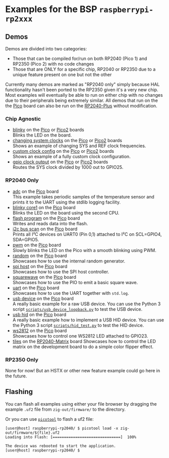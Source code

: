 # Examples for the BSP `raspberrypi-rp2xxx`

## Demos

Demos are divided into two categories:
- Those that can be compiled for/run on both RP2040 (Pico 1) and RP2350 (Pico 2) with no code changes
- Those that are ONLY for a specific chip, RP2040 or RP2350 due to a unique feature present on one but not the other

Currently many demos are marked as "RP2040 only" simply because HAL functionality hasn't been ported to the RP2350 given it's a very new chip. Most
examples will eventually be able to run on either chip with no changes due to their peripherals being extremely similar. All demos that run on the the [Pico](https://www.raspberrypi.com/products/raspberry-pi-pico/) board can also be run on the [RP2040-Plus](https://www.waveshare.com/rp2040-plus.htm) without modification.


### Chip Agnostic
- [blinky](src/blinky.zig) on the [Pico](https://www.raspberrypi.com/products/raspberry-pi-pico/) or [Pico2](https://www.raspberrypi.com/products/raspberry-pi-pico-2/) boards  
  Blinks the LED on the board.
- [changing system clocks](src/rp2040_only/changing_system_clocks.zig) on the [Pico](https://www.raspberrypi.com/products/raspberry-pi-pico/) or [Pico2](https://www.raspberrypi.com/products/raspberry-pi-pico-2/) boards  
  Shows an example of changing SYS and REF clock frequencies.
- [custom clock config](src/rp2040_only/custom_clock_config.zig) on the [Pico](https://www.raspberrypi.com/products/raspberry-pi-pico/) or [Pico2](https://www.raspberrypi.com/products/raspberry-pi-pico-2/) boards  
  Shows an example of a fully custom clock configuration.
- [gpio clock output](src/gpio_clock_output.zig) on the [Pico](https://www.raspberrypi.com/products/raspberry-pi-pico/) or [Pico2](https://www.raspberrypi.com/products/raspberry-pi-pico-2/) boards  
  Routes the SYS clock divided by 1000 out to GPIO25.

### RP2040 Only

- [adc](src/rp2040_only/adc.zig) on the [Pico](https://www.raspberrypi.com/products/raspberry-pi-pico/) board  
  This example takes periodic samples of the temperature sensor and prints it to the UART using the stdlib logging facility.
- [blinky core1](src/rp2040_only/blinky_core1.zig) on the [Pico](https://www.raspberrypi.com/products/raspberry-pi-pico/) board  
  Blinks the LED on the board using the second CPU.
- [flash program](src/rp2040_only/flash_program.zig) on the [Pico](https://www.raspberrypi.com/products/raspberry-pi-pico/) board  
  Writes and reads data into the flash.
- [i2c bus scan](src/rp2040_only/i2c_bus_scan.zig) on the [Pico](https://www.raspberrypi.com/products/raspberry-pi-pico/) board  
  Prints all I²C devices on UART0 (Pin 0,1) attached to I²C on SCL=GPIO4, SDA=GPIO5.
- [pwm](src/rp2040_only/pwm.zig) on the [Pico](https://www.raspberrypi.com/products/raspberry-pi-pico/) board  
  Slowly blinks the LED on the Pico with a smooth blinking using PWM.
- [random](src/rp2040_only/random.zig) on the [Pico](https://www.raspberrypi.com/products/raspberry-pi-pico/) board  
  Showcases how to use the internal random generator.
- [spi host](src/rp2040_only/spi_host.zig) on the [Pico](https://www.raspberrypi.com/products/raspberry-pi-pico/) board  
  Showcases how to use the SPI host controller.
- [squarewave](src/rp2040_only/squarewave.zig) on the [Pico](https://www.raspberrypi.com/products/raspberry-pi-pico/) board  
  Showcases how to use the PIO to emit a basic square wave.
- [uart](src/rp2040_only/uart.zig) on the [Pico](https://www.raspberrypi.com/products/raspberry-pi-pico/) board  
  Showcases how to use the UART together with `std.log`.
- [usb device](src/rp2040_only/usb_cdc.zig) on the [Pico](https://www.raspberrypi.com/products/raspberry-pi-pico/) board  
  A really basic example for a raw USB device. You can use the Python 3 script [`scripts/usb_device_loopback.py`](scripts/usb_device_loopback.py) to test the USB device.
- [usb hid](src/rp2040_only/usb_hid.zig) on the [Pico](https://www.raspberrypi.com/products/raspberry-pi-pico/) board  
  A really basic example how to implement a USB HID device. You can use the Python 3 script [`scripts/hid_test.py`](scripts/hid_test.py) to test the HID device.
- [ws2812](src/rp2040_only/ws2812.zig) on the [Pico](https://www.raspberrypi.com/products/raspberry-pi-pico/) board  
  Showcases how to control one WS2812 LED attached to GPIO23.
- [tiles](src/rp2040_only/tiles.zig) on the [RP2040-Matrix](https://www.waveshare.com/rp2040-matrix.htm) board
  Showcases how to control the LED matrix on the development board to do a simple color flipper effect.

### RP2350 Only
None for now! But an HSTX or other new feature example could go here in the future.

## Flashing

You can flash all examples using either your file browser by dragging the example `.uf2` file from `zig-out/firmware/` to the directory.

Or you can use [`picotool`](https://github.com/raspberrypi/picotool) to flash a uf2 file:
```sh-session
[user@host] raspberrypi-rp2040/ $ picotool load -x zig-out/firmware/${file}.uf2
Loading into Flash: [==============================]  100%

The device was rebooted to start the application.
[user@host] raspberrypi-rp2040/ $ 
```

